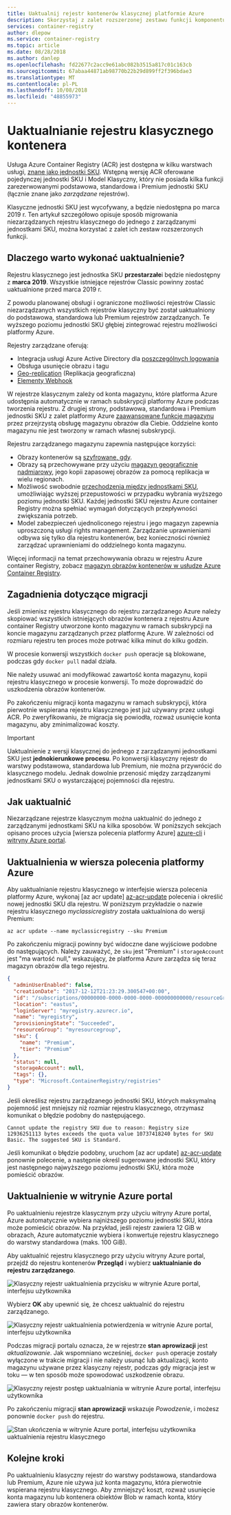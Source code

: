 ```yaml
---
title: Uaktualnij rejestr kontenerów klasycznej platformie Azure
description: Skorzystaj z zalet rozszerzonej zestawu funkcji komponentu Basic, Standard i Premium zarządzane rejestry kontenerów, uaktualniając niezarządzanych Classic rejestru kontenerów.
services: container-registry
author: dlepow
ms.service: container-registry
ms.topic: article
ms.date: 08/28/2018
ms.author: danlep
ms.openlocfilehash: fd22677c2acc9e61abc082b3515a817c01c163cb
ms.sourcegitcommit: 67abaa44871ab98770b22b29d899ff2f396bdae3
ms.translationtype: MT
ms.contentlocale: pl-PL
ms.lasthandoff: 10/08/2018
ms.locfileid: "48855973"
---
```

# <a name="upgrade-a-classic-container-registry"></a>Uaktualnianie rejestru klasycznego kontenera

Usługa Azure Container Registry (ACR) jest dostępna w kilku warstwach usługi, [znane jako jednostki SKU](container-registry-skus.md). Wstępną wersję ACR oferowane pojedynczej jednostki SKU i Model Klasyczny, który nie posiada kilka funkcji zarezerwowanymi podstawowa, standardowa i Premium jednostki SKU (łącznie znane jako *zarządzane* rejestrów).

Klasyczne jednostki SKU jest wycofywany, a będzie niedostępna po marca 2019 r. Ten artykuł szczegółowo opisuje sposób migrowania niezarządzanych rejestru klasycznego do jednego z zarządzanymi jednostkami SKU, można korzystać z zalet ich zestaw rozszerzonych funkcji.

## <a name="why-upgrade"></a>Dlaczego warto wykonać uaktualnienie?

Rejestru klasycznego jest jednostka SKU **przestarzałe**i będzie niedostępny z **marca 2019**. Wszystkie istniejące rejestrów Classic powinny zostać uaktualnione przed marca 2019 r.

Z powodu planowanej obsługi i ograniczone możliwości rejestrów Classic niezarządzanych wszystkich rejestrów klasyczny być został uaktualniony do podstawowa, standardowa lub Premium rejestrów zarządzanych. Te wyższego poziomu jednostki SKU głębiej zintegrować rejestru możliwości platformy Azure.

Rejestry zarządzane oferują:

* Integracja usługi Azure Active Directory dla [poszczególnych logowania](container-registry-authentication.md#individual-login-with-azure-ad)
* Obsługa usunięcie obrazu i tagu
* [Geo-replication](container-registry-geo-replication.md) (Replikacja geograficzna)
* [Elementy Webhook](container-registry-webhook.md)

W rejestrze klasycznym zależy od konta magazynu, które platforma Azure udostępnia automatycznie w ramach subskrypcji platformy Azure podczas tworzenia rejestru. Z drugiej strony, podstawowa, standardowa i Premium jednostki SKU z zalet platformy Azure [zaawansowane funkcje magazynu](container-registry-storage.md) przez przejrzystą obsługę magazynu obrazów dla Ciebie. Oddzielne konto magazynu nie jest tworzony w ramach własnej subskrypcji.

Rejestru zarządzanego magazynu zapewnia następujące korzyści:

* Obrazy kontenerów są [szyfrowane, gdy](container-registry-storage.md#encryption-at-rest).
* Obrazy są przechowywane przy użyciu [magazyn geograficznie nadmiarowy](container-registry-storage.md#geo-redundant-storage), jego kopii zapasowej obrazów za pomocą replikacja w wielu regionach.
* Możliwość swobodnie [przechodzenia między jednostkami SKU](container-registry-skus.md#changing-skus), umożliwiając wyższej przepustowości w przypadku wybrania wyższego poziomu jednostki SKU. Każdej jednostki SKU rejestru Azure container Registry można spełniać wymagań dotyczących przepływności zwiększania potrzeb.
* Model zabezpieczeń ujednoliconego rejestru i jego magazyn zapewnia uproszczoną usługi rights management. Zarządzanie uprawnieniami odbywa się tylko dla rejestru kontenerów, bez konieczności również zarządzać uprawnieniami do oddzielnego konta magazynu.

Więcej informacji na temat przechowywania obrazu w rejestru Azure container Registry, zobacz [magazyn obrazów kontenerów w usłudze Azure Container Registry](container-registry-storage.md).

## <a name="migration-considerations"></a>Zagadnienia dotyczące migracji

Jeśli zmienisz rejestru klasycznego do rejestru zarządzanego Azure należy skopiować wszystkich istniejących obrazów kontenera z rejestru Azure container Registry utworzone konto magazynu w ramach subskrypcji na koncie magazynu zarządzanych przez platformę Azure. W zależności od rozmiaru rejestru ten proces może potrwać kilka minut do kilku godzin.

W procesie konwersji wszystkich `docker push` operacje są blokowane, podczas gdy `docker pull` nadal działa.

Nie należy usuwać ani modyfikować zawartość konta magazynu, kopii rejestru klasycznego w procesie konwersji. To może doprowadzić do uszkodzenia obrazów kontenerów.

Po zakończeniu migracji konta magazynu w ramach subskrypcji, która pierwotnie wspierana rejestru klasycznego jest już używany przez usługi ACR. Po zweryfikowaniu, że migracja się powiodła, rozważ usunięcie konta magazynu, aby zminimalizować koszty.

>[!IMPORTANT]
> Uaktualnienie z wersji klasycznej do jednego z zarządzanymi jednostkami SKU jest **jednokierunkowe procesu**. Po konwersji klasyczny rejestr do warstwy podstawowa, standardowa lub Premium, nie można przywrócić do klasycznego modelu. Jednak dowolnie przenosić między zarządzanymi jednostkami SKU o wystarczającej pojemności dla rejestru.

## <a name="how-to-upgrade"></a>Jak uaktualnić

Niezarządzane rejestrze klasycznym można uaktualnić do jednego z zarządzanymi jednostkami SKU na kilka sposobów. W poniższych sekcjach opisano proces użycia [wiersza polecenia platformy Azure] [ azure-cli] i [witryny Azure portal][azure-portal].

## <a name="upgrade-in-azure-cli"></a>Uaktualnienia w wiersza polecenia platformy Azure

Aby uaktualnianie rejestru klasycznego w interfejsie wiersza polecenia platformy Azure, wykonaj [az acr update] [ az-acr-update] polecenia i określić nowej jednostki SKU dla rejestru. W poniższym przykładzie o nazwie rejestru klasycznego *myclassicregistry* została uaktualniona do wersji Premium:

```azurecli-interactive
az acr update --name myclassicregistry --sku Premium
```

Po zakończeniu migracji powinny być widoczne dane wyjściowe podobne do następujących. Należy zauważyć, że `sku` jest "Premium" i `storageAccount` jest "ma wartość null," wskazujący, że platforma Azure zarządza się teraz magazyn obrazów dla tego rejestru.

```JSON
{
  "adminUserEnabled": false,
  "creationDate": "2017-12-12T21:23:29.300547+00:00",
  "id": "/subscriptions/00000000-0000-0000-0000-000000000000/resourceGroups/myresourcegroup/providers/Microsoft.ContainerRegistry/registries/myregistry",
  "location": "eastus",
  "loginServer": "myregistry.azurecr.io",
  "name": "myregistry",
  "provisioningState": "Succeeded",
  "resourceGroup": "myresourcegroup",
  "sku": {
    "name": "Premium",
    "tier": "Premium"
  },
  "status": null,
  "storageAccount": null,
  "tags": {},
  "type": "Microsoft.ContainerRegistry/registries"
}
```

Jeśli określisz rejestru zarządzanego jednostki SKU, których maksymalną pojemność jest mniejszy niż rozmiar rejestru klasycznego, otrzymasz komunikat o błędzie podobny do następującego.

`Cannot update the registry SKU due to reason: Registry size 12936251113 bytes exceeds the quota value 10737418240 bytes for SKU Basic. The suggested SKU is Standard.`

Jeśli komunikat o błędzie podobny, uruchom [az acr update] [ az-acr-update] ponownie polecenie, a następnie określ sugerowane jednostki SKU, który jest następnego najwyższego poziomu jednostki SKU, która może pomieścić obrazów.

## <a name="upgrade-in-azure-portal"></a>Uaktualnienie w witrynie Azure portal

Po uaktualnieniu rejestrze klasycznym przy użyciu witryny Azure portal, Azure automatycznie wybiera najniższego poziomu jednostki SKU, która może pomieścić obrazów. Na przykład, jeśli rejestr zawiera 12 GiB w obrazach, Azure automatycznie wybiera i konwertuje rejestru klasycznego do warstwy standardowa (maks. 100 GiB).

Aby uaktualnić rejestru klasycznego przy użyciu witryny Azure portal, przejdź do rejestru kontenerów **Przegląd** i wybierz **uaktualnianie do rejestru zarządzanego**.

![Klasyczny rejestr uaktualnienia przycisku w witrynie Azure portal, interfejsu użytkownika][update-classic-01-upgrade]

Wybierz **OK** aby upewnić się, że chcesz uaktualnić do rejestru zarządzanego.

![Klasyczny rejestr uaktualnienia potwierdzenia w witrynie Azure portal, interfejsu użytkownika][update-classic-02-confirm]

Podczas migracji portalu oznacza, że w rejestrze **stan aprowizacji** jest *aktualizowanie*. Jak wspomniano wcześniej, `docker push` operacje zostały wyłączone w trakcie migracji i nie należy usunąć lub aktualizacji, konto magazynu używane przez klasyczny rejestr, podczas gdy migracja jest w toku — w ten sposób może spowodować uszkodzenie obrazu.

![Klasyczny rejestr postęp uaktualniania w witrynie Azure portal, interfejsu użytkownika][update-classic-03-updating]

Po zakończeniu migracji **stan aprowizacji** wskazuje *Powodzenie*, i możesz ponownie `docker push` do rejestru.

![Stan ukończenia w witrynie Azure portal, interfejsu użytkownika uaktualnienia rejestru klasycznego][update-classic-04-updated]

## <a name="next-steps"></a>Kolejne kroki

Po uaktualnieniu klasyczny rejestr do warstwy podstawowa, standardowa lub Premium, Azure nie używa już konta magazynu, która pierwotnie wspierana rejestru klasycznego. Aby zmniejszyć koszt, rozważ usunięcie konta magazynu lub kontenera obiektów Blob w ramach konta, który zawiera stary obrazów kontenerów.

<!-- IMAGES -->
[update-classic-01-upgrade]: ./media/container-registry-upgrade\update-classic-01-upgrade.png
[update-classic-02-confirm]: ./media/container-registry-upgrade\update-classic-02-confirm.png
[update-classic-03-updating]: ./media/container-registry-upgrade\update-classic-03-updating.png
[update-classic-04-updated]: ./media/container-registry-upgrade\update-classic-04-updated.png

<!-- LINKS - internal -->
[az-acr-update]: /cli/azure/acr#az-acr-update
[azure-cli]: /cli/azure/install-azure-cli
[azure-portal]: https://portal.azure.com